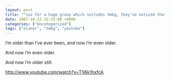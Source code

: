 ```yaml
---
layout: post
title: "“cuz for a huge group which includes tmbg, they’ve noticed that time is running out”"
date: 2007-10-22 15:33:00 +0000
categories: ["Uncategorized"]
tags: ["elanor", "tmbg", "youtube"]
---
```


I’m older than I’ve ever been, and now I’m even older.

And now I’m even older.

And now I’m older still.

http://www.youtube.com/watch?v=T1j6k1hxfcA